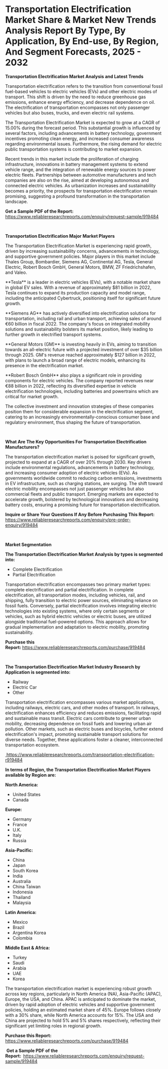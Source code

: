 <p><h1>Transportation Electrification Market Share & Market New Trends Analysis Report By Type, By Application, By End-use, By Region, And Segment Forecasts, 2025 - 2032</h1></p><p><strong>Transportation Electrification Market Analysis and Latest Trends</strong></p>
<p><p>Transportation electrification refers to the transition from conventional fossil fuel-based vehicles to electric vehicles (EVs) and other electric modes of transport. This shift is driven by the need to reduce greenhouse gas emissions, enhance energy efficiency, and decrease dependence on oil. The electrification of transportation encompasses not only passenger vehicles but also buses, trucks, and even electric rail systems.</p><p>The Transportation Electrification Market is expected to grow at a CAGR of 15.00% during the forecast period. This substantial growth is influenced by several factors, including advancements in battery technology, government incentives promoting clean energy, and increased consumer awareness regarding environmental issues. Furthermore, the rising demand for electric public transportation systems is contributing to market expansion.</p><p>Recent trends in this market include the proliferation of charging infrastructure, innovations in battery management systems to extend vehicle range, and the integration of renewable energy sources to power electric fleets. Partnerships between automotive manufacturers and tech companies are also on the rise, aimed at developing autonomous and connected electric vehicles. As urbanization increases and sustainability becomes a priority, the prospects for transportation electrification remain promising, suggesting a profound transformation in the transportation landscape.</p></p>
<p><strong>Get a Sample PDF of the Report:&nbsp;</strong> <a href="https://www.reliableresearchreports.com/enquiry/request-sample/919484?utm_campaign=28&utm_medium=2&utm_source=Github&utm_content=ia&utm_term=16042025&utm_id=transportation-electrification">https://www.reliableresearchreports.com/enquiry/request-sample/919484</a></p>
<p>&nbsp;</p>
<p><strong>Transportation Electrification Major Market Players</strong></p>
<p><p>The Transportation Electrification Market is experiencing rapid growth, driven by increasing sustainability concerns, advancements in technology, and supportive government policies. Major players in this market include Thales Group, Bombardier, Siemens AG, Continental AG, Tesla, General Electric, Robert Bosch GmbH, General Motors, BMW, ZF Friedrichshafen, and Valeo.</p><p>**Tesla** is a leader in electric vehicles (EVs), with a notable market share in global EV sales. With a revenue of approximately $81 billion in 2022, Tesla continues to expand its production capacity and model range, including the anticipated Cybertruck, positioning itself for significant future growth.</p><p>**Siemens AG** has actively diversified into electrification solutions for transportation, including rail and urban transport, achieving sales of around €60 billion in fiscal 2022. The company's focus on integrated mobility solutions and sustainability bolsters its market position, likely leading to further growth in electrified transport systems.</p><p>**General Motors (GM)** is investing heavily in EVs, aiming to transition towards an all-electric future with a projected investment of over $35 billion through 2025. GM's revenue reached approximately $127 billion in 2022, with plans to launch a broad range of electric models, enhancing its presence in the electrification market.</p><p>**Robert Bosch GmbH** also plays a significant role in providing components for electric vehicles. The company reported revenues near €88 billion in 2022, reflecting its diversified expertise in vehicle electrification technologies, including batteries and powertrains which are critical for market growth.</p><p>The collective investment and innovation strategies of these companies position them for considerable expansion in the electrification segment, catering to an increasingly environmentally-conscious consumer base and regulatory environment, thus shaping the future of transportation.</p></p>
<p>&nbsp;</p>
<p><strong>What Are The Key Opportunities For Transportation Electrification Manufacturers?</strong></p>
<p><p>The transportation electrification market is poised for significant growth, projected to expand at a CAGR of over 20% through 2030. Key drivers include environmental regulations, advancements in battery technology, and increasing consumer adoption of electric vehicles (EVs). As governments worldwide commit to reducing carbon emissions, investments in EV infrastructure, such as charging stations, are surging. The shift toward electric mobility encompasses not just passenger vehicles but also commercial fleets and public transport. Emerging markets are expected to accelerate growth, bolstered by technological innovations and decreasing battery costs, ensuring a promising future for transportation electrification.</p></p>
<p><strong>Inquire or Share Your Questions If Any Before Purchasing This Report:</strong> <a href="https://www.reliableresearchreports.com/enquiry/pre-order-enquiry/919484?utm_campaign=28&utm_medium=2&utm_source=Github&utm_content=ia&utm_term=16042025&utm_id=transportation-electrification">https://www.reliableresearchreports.com/enquiry/pre-order-enquiry/919484</a></p>
<p>&nbsp;</p>
<p><strong>Market Segmentation</strong></p>
<p><strong>The Transportation Electrification Market Analysis by types is segmented into:</strong></p>
<p><ul><li>Complete Electrification</li><li>Partial Electrification</li></ul></p>
<p><p>Transportation electrification encompasses two primary market types: complete electrification and partial electrification. In complete electrification, all transportation modes, including vehicles, rail, and shipping, fully transition to electric power sources, eliminating reliance on fossil fuels. Conversely, partial electrification involves integrating electric technologies into existing systems, where only certain segments or vehicles, such as hybrid electric vehicles or electric buses, are utilized alongside traditional fuel-powered options. This approach allows for gradual implementation and adaptation to electric mobility, promoting sustainability.</p></p>
<p><strong>Purchase this Report:&nbsp;</strong><a href="https://www.reliableresearchreports.com/purchase/919484?utm_campaign=28&utm_medium=2&utm_source=Github&utm_content=ia&utm_term=16042025&utm_id=transportation-electrification">https://www.reliableresearchreports.com/purchase/919484</a></p>
<p>&nbsp;</p>
<p><strong>The Transportation Electrification Market Industry Research by Application is segmented into:</strong></p>
<p><ul><li>Railway</li><li>Electric Car</li><li>Other</li></ul></p>
<p><p>Transportation electrification encompasses various market applications, including railways, electric cars, and other modes of transport. In railways, electrification enhances efficiency and reduces emissions, facilitating rapid and sustainable mass transit. Electric cars contribute to greener urban mobility, decreasing dependence on fossil fuels and lowering urban air pollution. Other markets, such as electric buses and bicycles, further extend electrification's impact, promoting sustainable transport solutions for diverse needs. Together, these applications foster a cleaner, interconnected transportation ecosystem.</p></p>
<p><a href="https://www.reliableresearchreports.com/transportation-electrification-r919484?utm_campaign=28&utm_medium=2&utm_source=Github&utm_content=ia&utm_term=16042025&utm_id=transportation-electrification">&nbsp;https://www.reliableresearchreports.com/transportation-electrification-r919484</a></p>
<p><strong>In terms of Region, the Transportation Electrification Market Players available by Region are:</strong></p>
<p>
    <p> <strong> North America: </strong>
        <ul>
            <li>United States</li>
            <li>Canada</li>
        </ul>
        </p> 
    <p> <strong> Europe: </strong>
        <ul>
            <li>Germany</li>
            <li>France</li>
            <li>U.K.</li>
            <li>Italy</li>
            <li>Russia</li>
        </ul>
        </p> 
    <p> <strong> Asia-Pacific: </strong>
        <ul>
            <li>China</li>
            <li>Japan</li>
            <li>South Korea</li>
            <li>India</li>
            <li>Australia</li>
            <li>China Taiwan</li>
            <li>Indonesia</li>
            <li>Thailand</li>
            <li>Malaysia</li>
        </ul>
        </p> 
    <p> <strong> Latin America: </strong>
        <ul>
            <li>Mexico</li>
            <li>Brazil</li>
            <li>Argentina Korea</li>
            <li>Colombia</li>
        </ul>
        </p> 
    <p> <strong> Middle East & Africa: </strong>
        <ul>
            <li>Turkey</li>
            <li>Saudi</li>
            <li>Arabia</li>
            <li>UAE</li>
            <li>Korea</li>
        </ul>
    </p>
    </p>
<p><p>The transportation electrification market is experiencing robust growth across key regions, particularly in North America (NA), Asia-Pacific (APAC), Europe, the USA, and China. APAC is anticipated to dominate the market, driven by rapid adoption of electric vehicles and supportive government policies, holding an estimated market share of 45%. Europe follows closely with a 30% share, while North America accounts for 15%. The USA and China are projected to hold 5% and 5% shares respectively, reflecting their significant yet limiting roles in regional growth.</p></p>
<p><strong>Purchase this Report: </strong><a href="https://www.reliableresearchreports.com/purchase/919484?utm_campaign=28&utm_medium=2&utm_source=Github&utm_content=ia&utm_term=16042025&utm_id=transportation-electrification">https://www.reliableresearchreports.com/purchase/919484</a></p>
<p>&nbsp;<strong>Get a Sample PDF of the Report:&nbsp;&nbsp;</strong><a href="https://www.reliableresearchreports.com/enquiry/request-sample/919484?utm_campaign=28&utm_medium=2&utm_source=Github&utm_content=ia&utm_term=16042025&utm_id=transportation-electrification">https://www.reliableresearchreports.com/enquiry/request-sample/919484</a></p>
<p><strong></strong></p>
<p><p></p><p></p><p></p></p>